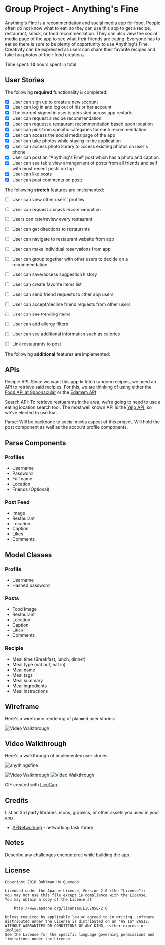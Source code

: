 # Group Project - Anything's Fine

Anything's Fine is a recommendation and social media app for food.  People often do not know what to eat, so they can use this app to
get a recipe, restaurant, snack, or food recommendation.  They can also view the social media page of the app to see what their friends are eating.
Everyone has to eat so there is sure to be plenty of opportunity to use Anything's Fine.  Creativity can be expressed as users can share their
favorite recipes and take fun photos of their food creations.

Time spent: **10** hours spent in total

## User Stories

The following **required** functionality is completed:

- [x] User can sign up to create a new account
- [x] User can log in and log out of his or her account
- [x] The current signed in user is persisted across app restarts
- [x] User can request a recipe recommendation
- [x] User can request a restaurant recommendation based upon location
- [x] User can pick from specific categories for each recommendation
- [x] User can access the social media page of the app
- [x] User can take photos while staying in the application
- [x] User can access photo library to access existing photos on user's phone
- [x] User can post an "Anything's Fine" post which has a photo and caption
- [x] User can see table view arrangement of posts from all friends and self with most recent posts on top
- [x] User can like posts
- [x] User can post comments on posts

The following **stretch** features are implemented:
- [ ] User can view other users' profiles
- [ ] User can request a snack recommendation
- [ ] Users can rate/review every restaurant
- [ ] User can get directions to restaurants
- [ ] User can navigate to restaurant website from app
- [ ] User can make individual reservations from app
- [ ] User can group together with other users to decide on a recommendation
- [ ] User can save/access suggestion history
- [ ] User can create favorite items list
- [ ] User can send friend requests to other app users
- [ ] User can accept/decline friend requests from other users
- [ ] User can see trending items
- [ ] User can add allergy filters 
- [ ] User can see additional information such as calories
- [ ] Link restaurants to post


The following **additional** features are implemented:





## APIs
Recipie API: Since we want this app to fetch random recipies, we need an API to retrieve said recipies.
For this, we are thinking of using either the [Food API at Spoonacular](https://spoonacular.com/food-api) or the [Edamam API](https://developer.edamam.com/)

Search API: To retrieve restuarants in the area, we're going to need to use a eating location search tool. The most well known API is the [Yelp API](https://www.yelp.com/developers), so we've elected to use that.

Parse: WIll be backbone to social media aspect of this project. Will hold the post component as well as the account profile components.


## Parse Components

### Profiles

- Username
- Password
- Full name
- Location
- Friends (Optional)

### Post Feed
- Image
- Restaurant
- Location
- Caption
- Likes
- Comments


## Model Classes

### Profile
- Username
- Hashed password

### Posts
- Food Image
- Restaurant
- Location
- Caption
- Likes
- Comments

### Recipie
- Meal time (Breakfast, lunch, dinner)
- Meal type (eat out, eat in)
- Meal name
- Meal tags
- Meal summary
- Meal ingredients
- Meal instructions


## Wireframe

Here's a wireframe rendering of planned user stories:

<img src='https://imgur.com/SVZ1VPG.png' title='Video Walkthrough' width='' alt='Video Walkthrough' />


## Video Walkthrough

Here's a walkthrough of implemented user stories:

![anythingsfine](https://user-images.githubusercontent.com/31720526/48109889-7f67f280-e206-11e8-9568-be0b7a882ccc.gif)

<img src='https://i.imgur.com/RkiWC5I.gif' title='Video Walkthrough' width='' alt='Video Walkthrough' />

<img src='https://imgur.com/AFQE0RV.gif' title='Video Walkthrough' width='' alt='Video Walkthrough' />

GIF created with [LiceCap](http://www.cockos.com/licecap/).


## Credits

List an 3rd party libraries, icons, graphics, or other assets you used in your app.

- [AFNetworking](https://github.com/AFNetworking/AFNetworking) - networking task library


## Notes

Describe any challenges encountered while building the app.

## License

    Copyright 2018 Bohlman Ho Quevedo

    Licensed under the Apache License, Version 2.0 (the "License");
    you may not use this file except in compliance with the License.
    You may obtain a copy of the License at

        http://www.apache.org/licenses/LICENSE-2.0

    Unless required by applicable law or agreed to in writing, software
    distributed under the License is distributed on an "AS IS" BASIS,
    WITHOUT WARRANTIES OR CONDITIONS OF ANY KIND, either express or implied.
    See the License for the specific language governing permissions and
    limitations under the License.
